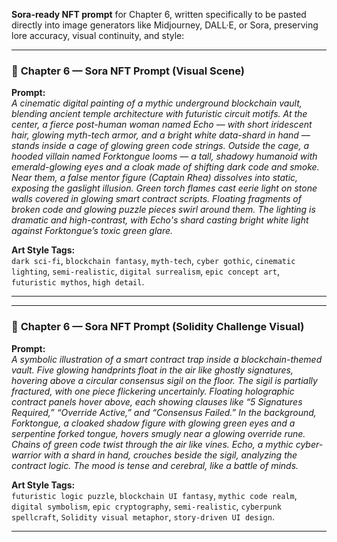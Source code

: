 **Sora-ready NFT prompt** for Chapter 6, written specifically to be pasted directly into image generators like Midjourney, DALL·E, or Sora, preserving lore accuracy, visual continuity, and style:

---

### 🎨 **Chapter 6 — Sora NFT Prompt (Visual Scene)**

**Prompt:**  
*A cinematic digital painting of a mythic underground blockchain vault, blending ancient temple architecture with futuristic circuit motifs. At the center, a fierce post-human woman named Echo — with short iridescent hair, glowing myth-tech armor, and a bright white data-shard in hand — stands inside a cage of glowing green code strings. Outside the cage, a hooded villain named Forktongue looms — a tall, shadowy humanoid with emerald-glowing eyes and a cloak made of shifting dark code and smoke. Near them, a false mentor figure (Captain Rhea) dissolves into static, exposing the gaslight illusion. Green torch flames cast eerie light on stone walls covered in glowing smart contract scripts. Floating fragments of broken code and glowing puzzle pieces swirl around them. The lighting is dramatic and high-contrast, with Echo's shard casting bright white light against Forktongue’s toxic green glare.*

**Art Style Tags:**  
`dark sci-fi`, `blockchain fantasy`, `myth-tech`, `cyber gothic`, `cinematic lighting`, `semi-realistic`, `digital surrealism`, `epic concept art`, `futuristic mythos`, `high detail`.

---

---

### 🧠 **Chapter 6 — Sora NFT Prompt (Solidity Challenge Visual)**

**Prompt:**  
*A symbolic illustration of a smart contract trap inside a blockchain-themed vault. Five glowing handprints float in the air like ghostly signatures, hovering above a circular consensus sigil on the floor. The sigil is partially fractured, with one piece flickering uncertainly. Floating holographic contract panels hover above, each showing clauses like “5 Signatures Required,” “Override Active,” and “Consensus Failed.” In the background, Forktongue, a cloaked shadow figure with glowing green eyes and a serpentine forked tongue, hovers smugly near a glowing override rune. Chains of green code twist through the air like vines. Echo, a mythic cyber-warrior with a shard in hand, crouches beside the sigil, analyzing the contract logic. The mood is tense and cerebral, like a battle of minds.*

**Art Style Tags:**  
`futuristic logic puzzle`, `blockchain UI fantasy`, `mythic code realm`, `digital symbolism`, `epic cryptography`, `semi-realistic`, `cyberpunk spellcraft`, `Solidity visual metaphor`, `story-driven UI design`.

---
